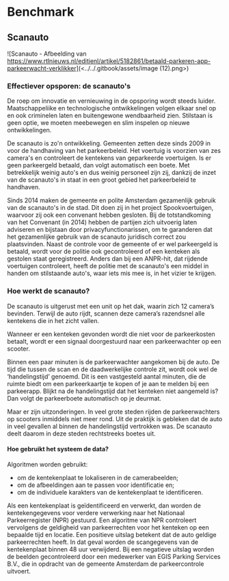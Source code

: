 # Benchmark

## Scanauto

![Scanauto - Afbeelding van https://www.rtlnieuws.nl/editienl/artikel/5182861/betaald-parkeren-app-parkeerwacht-verklikker](<../../.gitbook/assets/image (12).png>)

### Effectiever opsporen: de scanauto's

De roep om innovatie en vernieuwing in de opsporing wordt steeds luider. Maatschappeliike en technologische ontwikkelingen volgen elkaar snel op en ook criminelen laten en buitengewone wendbaarheid zien. Stilstaan is geen optie, we moeten meebewegen en slim inspelen op nieuwe ontwikkelingen.

De scanauto is zo'n ontwikkeling. Gemeenten zetten deze sinds 2009 in voor de handhaving van het parkeerbeleid. Het voertuig is voorzien van zes camera's en controleert de kentekens van geparkeerde voertuigen. Is er geen parkeergeld betaald, dan volgt automatisch een boete. Met betrekkelijk weinig auto's en dus weinig personeel zijn zij, dankzij de inzet van de scanauto's in staat in een groot gebied het parkeerbeleid te handhaven.

Sinds 2014 maken de gemeente en polite Amsterdam gezamenlijk gebruik van de scanauto's in de stad. Dit doen zij in het project Spookvoertuigen, waarvoor zij ook een convenant hebben gesloten. Bij de totstandkoming van het Convenant (in 2014) hebben de partijen zich uitvoerig laten adviseren en bijstaan door privacyfunctionarissen, om te garanderen dat het gezamenlijke gebruik van de scanauto juridisch correct zou plaatsvinden. Naast de controle voor de gemeente of er wel parkeergeld is betaald, wordt voor de politie ook gecontroleerd of een kenteken als gestolen staat geregistreerd. Anders dan bij een ANPR-hit, dat rijdende voertuigen controleert, heeft de politie met de scanauto's een middel in handen om stilstaande auto's, waar iets mis mee is, in het vizier te krijgen.

### Hoe werkt de scanauto?

De scanauto is uitgerust met een unit op het dak, waarin zich 12 camera’s bevinden. Terwijl de auto rijdt, scannen deze camera’s razendsnel alle kentekens die in het zicht vallen.

Wanneer er een kenteken gevonden wordt die niet voor de parkeerkosten betaalt, wordt er een signaal doorgestuurd naar een parkeerwachter op een scooter.

Binnen een paar minuten is de parkeerwachter aangekomen bij de auto. De tijd die tussen de scan en de daadwerkelijke controle zit, wordt ook wel de ‘handelingstijd’ genoemd. Dit is een vastgesteld aantal minuten, die de ruimte biedt om een parkeerkaartje te kopen of je aan te melden bij een parkeerapp. Blijkt na de handelingstijd dat het kenteken niet aangemeld is? Dan volgt de parkeerboete automatisch op je deurmat.

Maar er zijn uitzonderingen. In veel grote steden rijden de parkeerwachters op scooters inmiddels niet meer rond. Uit de praktijk is gebleken dat de auto in veel gevallen al binnen de handelingstijd vertrokken was. De scanauto deelt daarom in deze steden rechtstreeks boetes uit.

#### Hoe gebruikt het systeem de data?

Algoritmen worden gebruikt:

* om de kentekenplaat te lokaliseren in de camerabeelden;
* om de afbeeldingen aan te passen voor identificatie en;
* om de individuele karakters van de kentekenplaat te identificeren.

Als een kentekenplaat is geïdentificeerd en verwerkt, dan worden de kentekengegevens voor verdere verwerking naar het Nationaal Parkeerregister (NPR) gestuurd. Een algoritme van NPR controleert vervolgens de geldigheid van parkeerrechten voor het kenteken op een bepaalde tijd en locatie. Een positieve uitslag betekent dat de auto geldige parkeerrechten heeft. In dat geval worden de scangegevens van de kentekenplaat binnen 48 uur verwijderd. Bij een negatieve uitslag worden de beelden gecontroleerd door een medewerker van EGIS Parking Services B.V., die in opdracht van de gemeente Amsterdam de parkeercontrole uitvoert.
